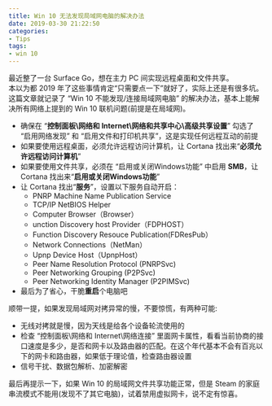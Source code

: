 ```yaml
---
title: Win 10 无法发现局域网电脑的解决办法
date: 2019-03-30 21:22:50
categories:
- Tips
tags:
- win 10
---
```


最近整了一台 Surface Go，想在主力 PC 间实现远程桌面和文件共享。  
本以为都 2019 年了这些事情肯定“只需要点一下”就好了，实际上还是有很多坑。这篇文章就记录了 “Win 10 不能发现/连接局域网电脑” 的解决办法，基本上能解决所有网络上提到的 Win 10 联机问题(前提是在局域网)。  

- 确保在 “**控制面板\网络和 Internet\网络和共享中心\高级共享设置**” 勾选了 “启用网络发现” 和 “启用文件和打印机共享”，这是实现任何远程互动的前提
- 如果要使用远程桌面，必须允许远程访问计算机，让 Cortana 找出来“**必须允许远程访问计算机**”
- 如果要使用文件共享，必须在 “启用或关闭Windows功能” 中启用 **SMB**，让 Cortana 找出来“**启用或关闭Windows功能**”
- 让 Cortana 找出“**服务**”，设置以下服务自动开启：
  - PNRP Machine Name Publication Service
  - TCP/IP NetBIOS Helper
  - Computer Browser（Browser）
  - unction Discovery host Provider（FDPHOST）
  - Function Discovery Resouce  Publication(FDResPub）
  - Network Connections（NetMan）
  - Upnp Device Host（UpnpHost）
  - Peer Name Resolution Protocol (PNRPSvc)
  - Peer Networking Grouping (P2PSvc)
  - Peer Networking Identity Manager (P2PIMSvc)
- 最后为了省心，干脆**重启**个电脑吧
<!--more-->

顺带一提，如果发现局域网对拷异常的慢，不要惊慌，有两种可能:
- 无线对拷就是慢，因为天线是给各个设备轮流使用的
- 检查 “控制面板\网络和 Internet\网络连接” 里面网卡属性，看看当前协商的接口速度是多少，是否和网卡以及路由器的匹配。在这个年代基本不会有百兆以下的网卡和路由器，如果低于理论值，检查路由器设置 
- 信号干扰、数据包解析、加密解密

最后再提示一下，如果 Win 10 的局域网文件共享功能正常，但是 Steam 的家庭串流模式不能用(发现不了其它电脑)，试着禁用虚拟网卡，说不定有惊喜。  
